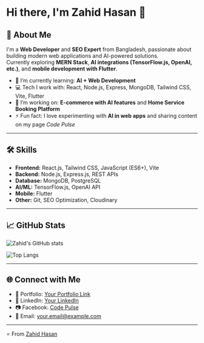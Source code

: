  # Hi there, I'm Zahid Hasan 👋

## 🚀 About Me
I'm a **Web Developer** and **SEO Expert** from Bangladesh, passionate about building modern web applications and AI-powered solutions.  
Currently exploring **MERN Stack**, **AI integrations (TensorFlow.js, OpenAI, etc.)**, and **mobile development with Flutter**.  

- 🌱 I’m currently learning: **AI + Web Development**
- 💻 Tech I work with: React, Node.js, Express, MongoDB, Tailwind CSS, Vite, Flutter
- 🔭 I’m working on: **E-commerce with AI features** and **Home Service Booking Platform**
- ⚡ Fun fact: I love experimenting with **AI in web apps** and sharing content on my page *Code Pulse*  

---

## 🛠️ Skills
- **Frontend:** React.js, Tailwind CSS, JavaScript (ES6+), Vite  
- **Backend:** Node.js, Express.js, REST APIs  
- **Database:** MongoDB, PostgreSQL  
- **AI/ML:** TensorFlow.js, OpenAI API  
- **Mobile:** Flutter  
- **Other:** Git, SEO Optimization, Cloudinary  

---

## 📈 GitHub Stats
![Zahid's GitHub stats](https://github-readme-stats.vercel.app/api?username=YourGitHubUsername&show_icons=true&theme=radical)

![Top Langs](https://github-readme-stats.vercel.app/api/top-langs/?username=YourGitHubUsername&layout=compact&theme=radical)

---

## 🌐 Connect with Me
- 💼 Portfolio: [Your Portfolio Link](#)
- 🔗 LinkedIn: [Your LinkedIn](#)
- 📷 Facebook: [Code Pulse](#)
- 📧 Email: your.email@example.com  

---

⭐️ From [Zahid Hasan](https://github.com/YourGitHubUsername)  
